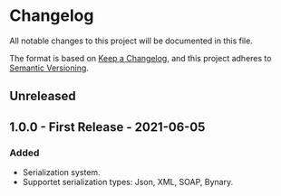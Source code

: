 # Changelog
All notable changes to this project will be documented in this file.

The format is based on [Keep a Changelog](https://keepachangelog.com/en/1.0.0/),
and this project adheres to [Semantic Versioning](https://semver.org/spec/v2.0.0.html).

## Unreleased

## 1.0.0 - First Release - 2021-06-05
### Added
- Serialization system.
- Supportet serialization types: Json, XML, SOAP, Bynary.
